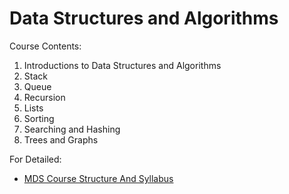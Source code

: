 # Data Structures and Algorithms

Course Contents:
1. Introductions to Data Structures and Algorithms
2. Stack
3. Queue
4. Recursion
5. Lists
6. Sorting
7. Searching and Hashing
8. Trees and Graphs


For Detailed:  
- [MDS Course Structure And Syllabus](../MDS-Course-Structure%20and%20Syllabus.pdf)
